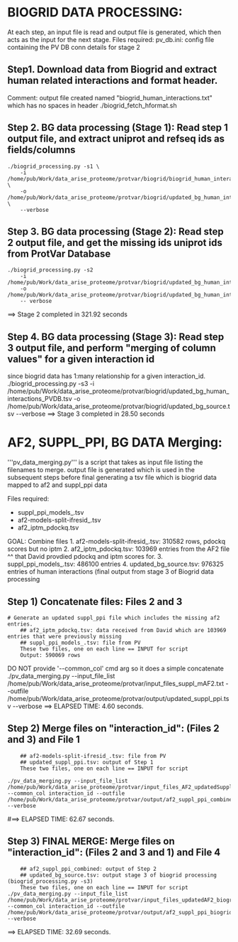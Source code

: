 # BIOGRID DATA PROCESSING: 

At each step, an input file is read and output file is generated, which then acts as the input for the next stage.
Files required:
	pv_db.ini: config file containing the PV DB conn details for stage 2

## Step1. Download data from Biogrid and extract human related interactions and format header.
Comment: output file created named "biogrid_human_interactions.txt" which has no spaces in header
    ./biogrid_fetch_hformat.sh 

## Step 2. BG data processing (Stage 1): Read step 1 output file, and extract uniprot and refseq ids as fields/columns
    ./biogrid_processing.py -s1 \
        -i /home/pub/Work/data_arise_proteome/protvar/biogrid/biogrid_human_interactions.txt \
        -o /home/pub/Work/data_arise_proteome/protvar/biogrid/updated_bg_human_interactions.tsv \
        --verbose

## Step 3. BG data processing (Stage 2): Read step 2 output file, and get the missing ids uniprot ids from ProtVar Database      
    ./biogrid_processing.py -s2 
        -i /home/pub/Work/data_arise_proteome/protvar/biogrid/updated_bg_human_interactions.tsv 
        -o /home/pub/Work/data_arise_proteome/protvar/biogrid/updated_bg_human_interactions_PVDB.tsv
      	-- verbose
==> Stage 2 completed in 321.92 seconds   	

## Step 4. BG data processing (Stage 3): Read step 3 output file, and perform "merging of column values" for a given interaction id
since biogrid data has 1:many relationship for a given interaction_id.
    ./biogrid_processing.py -s3 
        -i /home/pub/Work/data_arise_proteome/protvar/biogrid/updated_bg_human_interactions_PVDB.tsv
        -o /home/pub/Work/data_arise_proteome/protvar/biogrid/updated_bg_source.tsv
        --verbose
==> Stage 3 completed in 28.50 seconds

# AF2, SUPPL_PPI, BG DATA Merging: 
'''pv_data_merging.py''' is a script that takes as input file listing the filenames to merge.
output file is generated which is used in  the subsequent steps before final generating a tsv 
file which is biogrid data mapped to af2 and suppl_ppi data

Files required:
- suppl_ppi_models_.tsv
- af2-models-split-ifresid_.tsv
- af2_iptm_pdockq.tsv

GOAL: Combine files
	1. af2-models-split-ifresid_.tsv: 310582 rows, pdockq scores but no iptm
	2. af2_iptm_pdockq.tsv: 103969 entries from the AF2 file ^^ that David provdied pdockq and iptm scores for.
	3. suppl_ppi_models_.tsv: 486100 entries
	4. updated_bg_source.tsv: 976325 entries of human interactions (final output from stage 3 of Biogrid data processing

## Step 1) Concatenate files: Files 2 and 3
	# Generate an updated suppl_ppi file which includes the missing af2 entries.
		## af2_iptm_pdockq.tsv: data received from David which are 103969 entries that were previously missing
		## suppl_ppi_models_.tsv: file from PV
		These two files, one on each line == INPUT for script 
		Output: 590069 rows
DO NOT provide '--common_col' cmd arg so it does a simple concatenate
	./pv_data_merging.py --input_file_list /home/pub/Work/data_arise_proteome/protvar/input_files_suppl_mAF2.txt --outfile /home/pub/Work/data_arise_proteome/protvar/output/updated_suppl_ppi.tsv --verbose 
==> ELAPSED TIME: 4.60 seconds.

## Step 2) Merge files on "interaction_id": (Files 2 and 3) and File 1
		## af2-models-split-ifresid_.tsv: file from PV
		## updated_suppl_ppi.tsv: output of Step 1
		These two files, one on each line == INPUT for script 

 	./pv_data_merging.py --input_file_list /home/pub/Work/data_arise_proteome/protvar/input_files_AF2_updatedSuppl.txt --common_col interaction_id --outfile /home/pub/Work/data_arise_proteome/protvar/output/af2_suppl_ppi_combined.tsv --verbose 

#==> ELAPSED TIME: 62.67 seconds.

## Step 3) FINAL MERGE:  Merge files on "interaction_id": (Files 2 and 3 and 1) and File 4
		## af2_suppl_ppi_combined: output of Step 2
		## updated_bg_source.tsv: output stage 3 of biogrid processing (biogrid_processing.py -s3)
		These two files, one on each line == INPUT for script 
	./pv_data_merging.py --input_file_list /home/pub/Work/data_arise_proteome/protvar/input_files_updatedAF2_biogrid.txt --common_col interaction_id --outfile /home/pub/Work/data_arise_proteome/protvar/output/af2_suppl_ppi_biogrid_combined.tsv --verbose 
==> ELAPSED TIME: 32.69 seconds.


